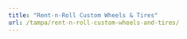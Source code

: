 ```yaml
---
title: "Rent-n-Roll Custom Wheels & Tires"
url: /tampa/rent-n-roll-custom-wheels-and-tires/
---
```

